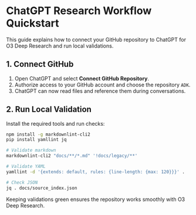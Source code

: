 # ChatGPT Research Workflow Quickstart

This guide explains how to connect your GitHub repository to ChatGPT for O3 Deep Research and run local validations.

## 1. Connect GitHub
1. Open ChatGPT and select **Connect GitHub Repository**.
2. Authorize access to your GitHub account and choose the repository `ADK`.
3. ChatGPT can now read files and reference them during conversations.

## 2. Run Local Validation
Install the required tools and run checks:

```bash
npm install -g markdownlint-cli2
pip install yamllint jq

# Validate markdown
markdownlint-cli2 "docs/**/*.md" '!docs/legacy/**'

# Validate YAML
yamllint -d '{extends: default, rules: {line-length: {max: 120}}}' .

# Check JSON
jq . docs/source_index.json
```

Keeping validations green ensures the repository works smoothly with O3 Deep Research.
